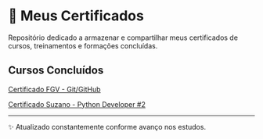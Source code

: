 # 📜 Meus Certificados

Repositório dedicado a armazenar e compartilhar meus certificados de cursos, treinamentos e formações concluídas.

## Cursos Concluídos

[Certificado FGV - Git/GitHub](./Certificado%20FGV%20-%20Git%20GitHub.pdf)

[Certificado Suzano - Python Developer #2](./Certificado%20Suzano%20-%20Python%20Developer%20%232.png)


---
✨ Atualizado constantemente conforme avanço nos estudos.

